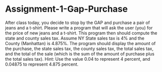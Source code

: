 # Assignment-1-Gap-Purchase
After class today, you decide to stop by the GAP and purchase a pair of jeans and a t-shirt.  Please write a program that will ask the user (you) for the price of new jeans and a t-shirt.  This program then should compute the state and county sales tax.  Assume NY State sales tax is 4% and the County (Manhattan) is 4.875%.  The program should display the amount of the purchase, the state sales tax, the county sales tax, the total sales tax, and the total of the sale (which is the sum of the amount of purchase plus the total sales tax). Hint: Use the value 0.04 to represent 4 percent, and 0.04875 to represent 4.875 percent.
